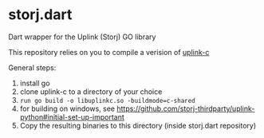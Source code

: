 # storj.dart
Dart wrapper for the Uplink (Storj) GO library


This repository relies on you to compile a verision of [uplink-c](https://github.com/storj/uplink-c)

General steps:
1. install go
2. clone uplink-c to a directory of your choice
3. `run go build -o libuplinkc.so -buildmode=c-shared`
4. for building on windows, see https://github.com/storj-thirdparty/uplink-python#initial-set-up-important
5. Copy the resulting binaries to this directory (inside storj.dart repository)